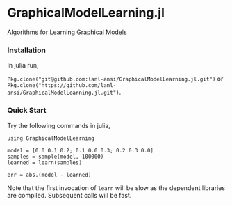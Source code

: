 # GraphicalModelLearning.jl
Algorithms for Learning Graphical Models

### Installation
In julia run, 

`Pkg.clone("git@github.com:lanl-ansi/GraphicalModelLearning.jl.git")` or 
`Pkg.clone("https://github.com/lanl-ansi/GraphicalModelLearning.jl.git")`.

### Quick Start
Try the following commands in julia,

```
using GraphicalModelLearning

model = [0.0 0.1 0.2; 0.1 0.0 0.3; 0.2 0.3 0.0]
samples = sample(model, 100000)
learned = learn(samples)

err = abs.(model - learned)
```

Note that the first invocation of `learn` will be slow as the dependent libraries are compiled.  Subsequent calls will be fast.
